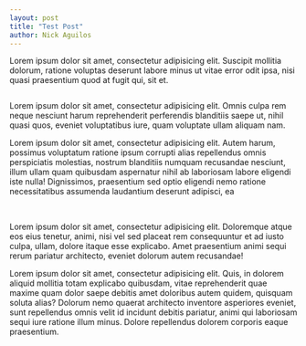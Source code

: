```yaml
---
layout: post
title: "Test Post"
author: Nick Aguilos
---
```


Lorem ipsum dolor sit amet, consectetur adipisicing elit. Suscipit mollitia dolorum, ratione voluptas deserunt labore minus ut vitae error odit ipsa, nisi quasi praesentium quod at fugit qui, sit et.

<div class="img-wrapper">
	<img src="https://source.unsplash.com/user/peter_mc_greats/1024x768" alt="">
</div>

Lorem ipsum dolor sit amet, consectetur adipisicing elit. Omnis culpa rem neque nesciunt harum reprehenderit perferendis blanditiis saepe ut, nihil quasi quos, eveniet voluptatibus iure, quam voluptate ullam aliquam nam.

Lorem ipsum dolor sit amet, consectetur adipisicing elit. Autem harum, possimus voluptatum ratione ipsum corrupti alias repellendus omnis perspiciatis molestias, nostrum blanditiis numquam recusandae nesciunt, illum ullam quam quibusdam aspernatur nihil ab laboriosam labore eligendi iste nulla! Dignissimos, praesentium sed optio eligendi nemo ratione necessitatibus assumenda laudantium deserunt adipisci, ea

<div class="img-wrapper two">
	<img src="https://source.unsplash.com/user/peter_mc_greats/500x500" alt="">
	<img src="https://source.unsplash.com/user/peter_mc_greats/500x500" alt="">
</div>

Lorem ipsum dolor sit amet, consectetur adipisicing elit. Doloremque atque eos eius tenetur, animi, nisi vel sed placeat rem consequuntur et ad iusto culpa, ullam, dolore itaque esse explicabo. Amet praesentium animi sequi rerum pariatur architecto, eveniet dolorum autem recusandae!

Lorem ipsum dolor sit amet, consectetur adipisicing elit. Quis, in dolorem aliquid mollitia totam explicabo quibusdam, vitae reprehenderit quae maxime quam dolor saepe debitis amet doloribus autem quidem, quisquam soluta alias? Dolorum nemo quaerat architecto inventore asperiores eveniet, sunt repellendus omnis velit id incidunt debitis pariatur, animi qui laboriosam sequi iure ratione illum minus. Dolore repellendus dolorem corporis eaque praesentium.